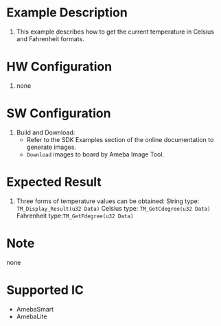 # Example Description

1. This example describes how to get the current temperature in Celsius and Fahrenheit formats.

# HW Configuration

1. none

# SW Configuration

1. Build and Download:
   * Refer to the SDK Examples section of the online documentation to generate images.
   * `Download` images to board by Ameba Image Tool.

# Expected Result

1. Three forms of temperature values can be obtained:
   String type: `TM_Display_Result(u32 Data)`
   Celsius type: `TM_GetCdegree(u32 Data)`
   Fahrenheit type:`TM_GetFdegree(u32 Data)`

# Note

none

# Supported IC

* AmebaSmart
* AmebaLite
